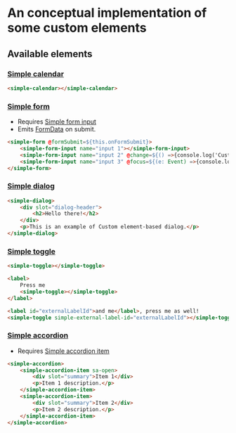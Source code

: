 # An conceptual implementation of some custom elements

## Available elements
### [Simple calendar](https://github.com/PowerRabbit/tricky-components/tree/master/src/simple-calendar)
```HTML
<simple-calendar></simple-calendar>
```

### [Simple form](https://github.com/PowerRabbit/tricky-components/tree/master/src/simple-form)
- Requires [Simple form input](https://github.com/PowerRabbit/tricky-components/tree/master/src/simple-form-input)
- Emits [FormData](https://developer.mozilla.org/en-US/docs/Web/API/FormData) on submit.
```HTML
<simple-form @formSubmit=${this.onFormSubmit}>
    <simple-form-input name="input 1"></simple-form-input>
    <simple-form-input name="input 2" @change=${() =>{console.log('Custom event handler!');} }></simple-form-input>
    <simple-form-input name="input 3" @focus=${(e: Event) =>{console.log(e);} }></simple-form-input>
</simple-form>
```

### [Simple dialog](https://github.com/PowerRabbit/tricky-components/tree/master/src/simple-dialog)
```HTML
<simple-dialog>
    <div slot="dialog-header">
        <h2>Hello there!</h2>
    </div>
    <p>This is an example of Custom element-based dialog.</p>
</simple-dialog>
```

### [Simple toggle](https://github.com/PowerRabbit/tricky-components/tree/master/src/simple-toggle)
```HTML
<simple-toggle></simple-toggle>

<label>
    Press me
    <simple-toggle></simple-toggle>
</label>

<label id="externalLabelId">and me</label>, press me as well!
<simple-toggle simple-external-label-id="externalLabelId"></simple-toggle>
```

### [Simple accordion](https://github.com/PowerRabbit/tricky-components/tree/master/src/simple-accordion)
- Requires [Simple accordion item](https://github.com/PowerRabbit/tricky-components/tree/master/src/simple-accordion-item)
```HTML
<simple-accordion>
    <simple-accordion-item sa-open>
        <div slot="summary">Item 1</div>
        <p>Item 1 description.</p>
    </simple-accordion-item>
    <simple-accordion-item>
        <div slot="summary">Item 2</div>
        <p>Item 2 description.</p>
    </simple-accordion-item>
</simple-accordion>
```
